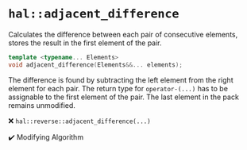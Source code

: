 # `hal::adjacent_difference`

Calculates the difference between each pair of consecutive elements, stores the
result in the first element of the pair.

```cpp
template <typename... Elements>
void adjacent_difference(Elements&&... elements);
```

The difference is found by subtracting the left element from the right element
for each pair. The return type for `operator-(...)` has to be assignable to the
first element of the pair. The last element in the pack remains unmodified.

:x: `hal::reverse::adjacent_difference(...)`

:heavy_check_mark: Modifying Algorithm
